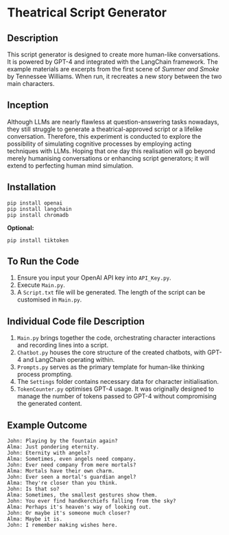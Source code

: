# Theatrical Script Generator

## Description
This script generator is designed to create more human-like conversations. It is powered by GPT-4 and integrated with the LangChain framework. The example materials are excerpts from the first scene of *Summer and Smoke* by Tennessee Williams. When run, it recreates a new story between the two main characters.

## Inception
Although LLMs are nearly flawless at question-answering tasks nowadays, they still struggle to generate a theatrical-approved script or a lifelike conversation. Therefore, this experiment is conducted to explore the possibility of simulating cognitive processes by employing acting techniques with LLMs. Hoping that one day this realisation will go beyond merely humanising conversations or enhancing script generators; it will extend to perfecting human mind simulation.

## Installation
```
pip install openai 
pip install langchain 
pip install chromadb
```
**Optional:**
```
pip install tiktoken
```

## To Run the Code
1.  Ensure you input your OpenAI API key into `API_Key.py`.
2.  Execute `Main.py`.
3.  A `Script.txt` file will be generated. The length of the script can be customised in `Main.py`.

## Individual Code file Description
1.  `Main.py` brings together the code, orchestrating character interactions and recording lines into a script.
2.  `Chatbot.py` houses the core structure of the created chatbots, with GPT-4 and LangChain operating within.
3.  `Prompts.py` serves as the primary template for human-like thinking process prompting.
4.  The `Settings` folder contains necessary data for character initialisation.
5.  `TokenCounter.py` optimises GPT-4 usage. It was originally designed to manage the number of tokens passed to GPT-4 without compromising the generated content.

## Example Outcome
```
John: Playing by the fountain again?
Alma: Just pondering eternity.
John: Eternity with angels?
Alma: Sometimes, even angels need company.
John: Ever need company from mere mortals?
Alma: Mortals have their own charm.
John: Ever seen a mortal's guardian angel?
Alma: They're closer than you think.
John: Is that so?
Alma: Sometimes, the smallest gestures show them.
John: You ever find handkerchiefs falling from the sky?
Alma: Perhaps it's heaven's way of looking out.
John: Or maybe it's someone much closer?
Alma: Maybe it is.
John: I remember making wishes here.
```
